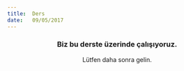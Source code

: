 ```yaml
---
title:  Ders
date:   09/05/2017
---
```


### <center>Biz bu derste üzerinde çalışıyoruz.</center>
<center>Lütfen daha sonra gelin.</center>